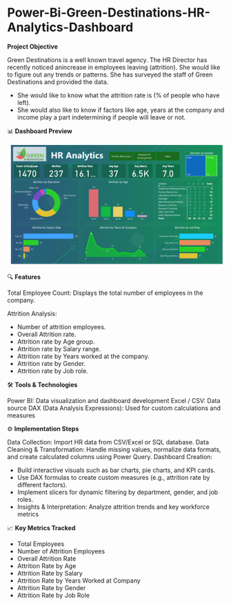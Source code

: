 # Power-Bi-Green-Destinations-HR-Analytics-Dashboard

**Project Objective**

Green Destinations is a well known travel agency. The HR Director has recently noticed anincrease in employees leaving (attrition). She would like to figure out any trends or patterns. She has surveyed the staff of Green Destinations and provided the data.

- She would like to know what the attrition rate is (% of people who have left).
- She would also like to know if factors like age, years at the company and income play a part indetermining if people will leave or not.

📊 **Dashboard Preview**


![Green_Destination_Project_Dashboard](DashboardPreview.png)

🔍 **Features**

Total Employee Count: Displays the total number of employees in the company.

Attrition Analysis:
- Number of attrition employees.
- Overall Attrition rate.
- Attrition rate by Age group.
- Attrition rate by Salary range.
- Attrition rate by Years worked at the company.
- Attrition rate by Gender.
- Attrition rate by Job role.

🛠️ **Tools & Technologies**

Power BI: Data visualization and dashboard development
Excel / CSV: Data source
DAX (Data Analysis Expressions): Used for custom calculations and measures


⚙️ **Implementation Steps**

Data Collection: Import HR data from CSV/Excel or SQL database.
Data Cleaning & Transformation: Handle missing values, normalize data formats, and create calculated columns using Power Query.
Dashboard Creation:
- Build interactive visuals such as bar charts, pie charts, and KPI cards.
- Use DAX formulas to create custom measures (e.g., attrition rate by different factors).
- Implement slicers for dynamic filtering by department, gender, and job roles.
- Insights & Interpretation: Analyze attrition trends and key workforce metrics

📈 **Key Metrics Tracked**

- Total Employees
- Number of Attrition Employees
- Overall Attrition Rate
- Attrition Rate by Age
- Attrition Rate by Salary
- Attrition Rate by Years Worked at Company
- Attrition Rate by Gender
- Attrition Rate by Job Role
